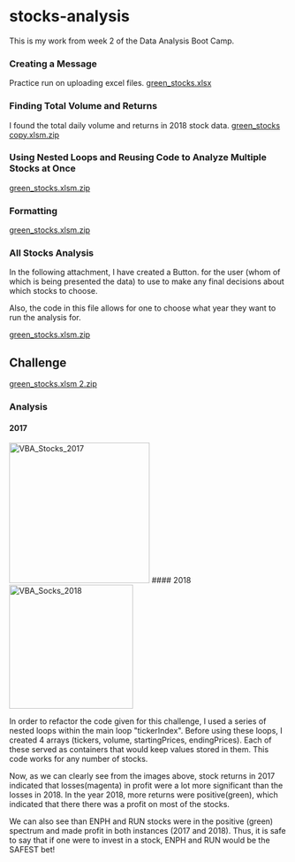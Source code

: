 # stocks-analysis
This is my work from week 2 of the Data Analysis Boot Camp.

### Creating a Message
Practice run on uploading excel files.
[green_stocks.xlsx](https://github.com/efuen0077/stocks-analysis/files/4352654/green_stocks.xlsx)

### Finding Total Volume and Returns
I found the total daily volume and returns in 2018 stock data.
[green_stocks copy.xlsm.zip](https://github.com/efuen0077/stocks-analysis/files/4364600/green_stocks.copy.xlsm.zip)

### Using Nested Loops and Reusing Code to Analyze Multiple Stocks at Once

[green_stocks.xlsm.zip](https://github.com/efuen0077/stocks-analysis/files/4364704/green_stocks.xlsm.zip)

### Formatting 

[green_stocks.xlsm.zip](https://github.com/efuen0077/stocks-analysis/files/4364733/green_stocks.xlsm.zip)

### All Stocks Analysis
In the following attachment, I have created a Button. for the user (whom of which is being presented the data) to use to make any final decisions about which stocks to choose.

Also, the code in this file allows for one to choose what year they want to run the analysis for.

[green_stocks.xlsm.zip](https://github.com/efuen0077/stocks-analysis/files/4366535/green_stocks.xlsm.zip)

## Challenge
[green_stocks.xlsm 2.zip](https://github.com/efuen0077/stocks-analysis/files/4894533/green_stocks.xlsm.2.zip)

### Analysis
#### 2017
<img width="254" alt="VBA_Stocks_2017" src="https://user-images.githubusercontent.com/62089134/86997164-4b26a100-c162-11ea-8f05-f143608a8b30.png">
#### 2018
<img width="224" alt="VBA_Socks_2018" src="https://user-images.githubusercontent.com/62089134/86997169-4e219180-c162-11ea-9569-8fd45d605425.png">

In order to refactor the code given for this challenge, I used a series of nested loops within the main loop "tickerIndex". Before using these loops, I created 4 arrays (tickers, volume, startingPrices, endingPrices). Each of these served as containers that would keep values stored in them. This code works for any number of stocks.

Now, as we can clearly see from the images above, stock returns in 2017 indicated that losses(magenta) in profit were a lot more significant than the losses in 2018. In the year 2018, more returns were positive(green), which indicated that there there was a profit on most of the stocks.

We can also see than ENPH and RUN stocks were in the positive (green) spectrum and made profit in both instances (2017 and 2018). Thus, it is safe to say that if one were to invest in a stock, ENPH and RUN would be the SAFEST bet!
